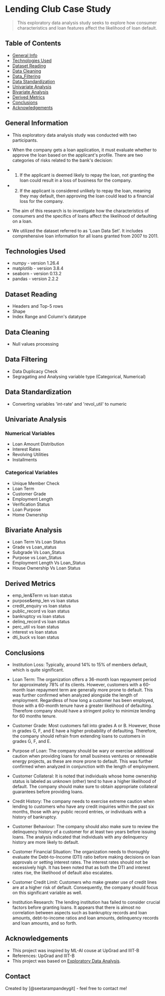 # Lending Club Case Study
> This exploratory data analysis study seeks to explore how consumer characteristics and loan features affect the likelihood of loan default.


## Table of Contents
* [General Info](#general-information)
* [Technologies Used](#technologies-used)
* [Dataset Reading](#dataset-reading)
* [Data Cleaning](#data-cleaning)
* [Data_Filtering](#data-filtering)
* [Data Standardization](#data-standardization)
* [Univariate Analysis](#univariate-analysis)
* [Bivariate Analysis](#bivariate-analysis)
* [Derived Metrics](#derived-metrics)
* [Conclusions](#conclusions)
* [Acknowledgements](#acknowledgements)

<!-- You can include any other section that is pertinent to your problem -->

## General Information
- This exploratory data analysis study was conducted with two participants.
  
- When the company gets a loan application, it must evaluate whether to approve the loan based on the applicant's profile. There are two categories of risks related to the bank's decision:
- 1. If the applicant is deemed likely to repay the loan, not granting the loan could result in a loss of business for the company.
- 2. If the applicant is considered unlikely to repay the loan, meaning they may default, then approving the loan could lead to a financial loss for the company.
   
- The aim of this research is to investigate how the characteristics of consumers and the specifics of loans affect the likelihood of defaulting on a loan.
  
- We utilized the dataset referred to as 'Loan Data Set'. It includes comprehensive loan information for all loans granted from 2007 to 2011.


## Technologies Used
- numpy - version 1.26.4
- matplotlib - version 3.8.4
- seaborn - version 0.13.2
- pandas - version 2.2.2

## Dataset Reading
- Headers and Top-5 rows
- Shape
- Index Range and Column's datatype

## Data Cleaning
- Null values processing

## Data Filtering
- Data Duplicacy Check
- Segragating and Analysing variable type (Categorical, Numerical)

## Data Standardization
- Converting variables 'int-rate' and 'revol_util' to numeric

## Univariate Analysis
### Numerical Variables
- Loan Amount Distribution
- Interest Rates
- Revolving Utilities
- Installments
### Categorical Variables
- Unique Member Check
- Loan Term
- Customer Grade
- Employment Length
- Verification Status
- Loan Purpose
- Home Ownership

## Bivariate Analysis
- Loan Term Vs Loan Status
- Grade vs Loan_status
- Subgrade Vs Loan_Status
- Purpose vs Loan_Status
- Employment Length Vs Loan_Status
- House Ownership Vs Loan Status

## Derived Metrics
- emp_len&Term vs loan status
- purpose&emp_len vs loan status
- credit_enquiry vs loan status
- public_record vs loan status
- bankruptcy vs loan status
- delinq_record vs loan status
- perc_util vs loan status
- interest vs loan status
- dti_buck vs loan status

## Conclusions
- Institution Loss: Typically, around 14% to 15% of members default, which is quite significant.
  
- Loan Term: The organization offers a 36-month loan repayment period for approximately 78% of its clients. However, customers with a 60-month loan repayment term are generally more prone to default. This was further confirmed when analyzed alongside the length of employment. Regardless of how long a customer has been employed, those with a 60-month tenure have a greater likelihood of defaulting. Therefore company should have a stringent policy to minimize lending for 60 months tenure.

- Customer Grade: Most customers fall into grades A or B. However, those in grades G, F, and E have a higher probability of defaulting. Therefore, the company should refrain from extending loans to customers in grades G, F, and E.

- Purpose of Loan: The company should be wary or exercise additional caution when providing loans for small business ventures or renewable energy projects, as these are more prone to default. This was further confirmed when analyzed in conjunction with the length of employment.

- Customer Collateral: It is noted that individuals whose home ownership status is labeled as unknown (other) tend to have a higher likelihood of default. The company should make sure to obtain appropriate collateral guarantees before providing loans.

- Credit History: The company needs to exercise extreme caution when lending to customers who have any credit inquiries within the past six months, those with any public record entries, or individuals with a history of bankruptcy.

- Customer Behaviour: The company should also make sure to review the delinquency history of a customer for at least two years before issuing loans. The analysis indicated that individuals with any delinquency history are more likely to default.

- Customer Financial Situation: The organization needs to thoroughly evaluate the Debt-to-Income (DTI) ratio before making decisions on loan approvals or setting interest rates. The interest rates should not be excessively high. It has been noted that as both the DTI and interest rates rise, the likelihood of default also escalates.

- Customer Credit Limit: Customers who make greater use of credit lines are at a higher risk of default. Consequently, the company should focus on this significant variable as well.

- Institution Research: The lending institution has failed to consider crucial factors before granting loans. It appears that there is almost no correlation between aspects such as bankruptcy records and loan amounts, debt-to-income ratios and loan amounts, delinquency records and loan amounts, and so forth.

  
## Acknowledgements

- This project was inspired by ML-AI couse at UpGrad and IIIT-B
- References: UpGrad and IIIT-B
- This project was based on [Exploratory Data Analysis]([https://learn.upgrad.com/course/5811/segment/53276/316330/957989/4783435]).


## Contact
Created by [@seetarampandeygit]  - feel free to contact me!
